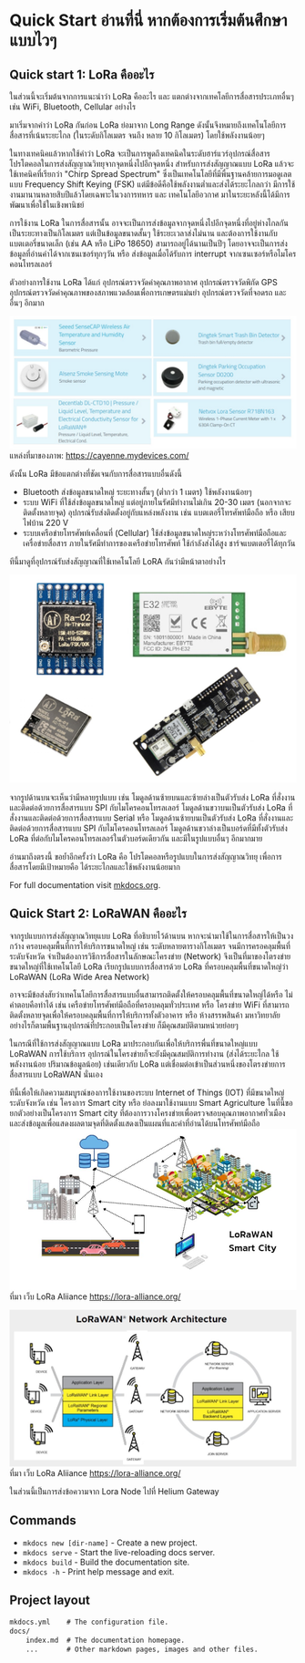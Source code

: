 # Quick Start อ่านที่นี่ หากต้องการเริ่มต้นศึกษา แบบไวๆ
## Quick start 1:  LoRa คืออะไร
ในส่วนนี้จะเริ่มต้นจากการแนะนำว่า LoRa คืออะไร และ แตกต่างจากเทคโลยีการสื่อสารประเภทอื่นๆ เช่น WiFi, Bluetooth, Cellular อย่างไร

มาเริ่มจากคำว่า LoRa กันก่อน  LoRa ย่อมาจาก Long Range ดังนั้นจึงหมายถึงเทคโนโลยีการสื่อสารที่เน้นระยะไกล (ในระดับกิโลเมตร จนถึง หลาย 10 กิโลเมตร) โดยใช้พลังงานน้อยๆ 

ในทางเทคนิคแล้วหากใช้คำว่า LoRa จะเป็นการพูดถึงเทคนิคในระดับฮาร์แวร์อุปกรณ์สื่อสาร โปรโตคอลในการส่งสัญญาณวิทยุจากจุดหนึ่งไปอีกจุดหนึ่ง สำหรับการส่งสัญญาณแบบ LoRa แล้วจะใช้เทคนิคที่เรียกว่า "Chirp Spread Spectrum" ซึ่งเป็นเทคโนโลยีที่มีพื่นฐานคล้ายการมอดูเลตแบบ Frequency Shift Keying (FSK) แต่มีข้อดีคือใช้พลังงานต่ำและส่งได้ระยะไกลกว่า มีการใช้งานมานานหลายสิบปีแล้วโดยเฉพาะในวงการทหาร และ เทคโนโลยีอวกาศ  มาในระยะหลังนี้ได้มีการพัฒนาเพื่อใช้ในเชิงพานิชย์

การใช้งาน LoRa ในการสื่อสารนั้น อาจจะเป็นการส่งข้อมูลจากจุดหนึ่งไปอีกจุดหนึ่งที่อยู่ห่างไกลกันเป็นระยะทางเป็นกิโลเมตร  แต่เป็นข้อมูลขนาดสั้นๆ ใช้ระยะเวลาส่งไม่นาน และต้องการใช้งานกับแบตเตอรี่ขนาดเล็ก (เช่น AA หรือ LiPo 18650) สามารถอยู่ได้นานเป็นปีๆ โดยอาจจะเป็นการส่งข้อมูลที่อ่านค่าได้จากเซนเซอร์ทุกๆวัน หรือ ส่งข้อมูลเมื่อได้รับการ interrupt จากเซนเซอร์หรือไมโครคอนโทรลเลอร์

ตัวอย่างการใช้งาน LoRa ได้แก่ อุปกรณ์ตรวจวัดค่าคุณภาพอากาศ  อุปกรณ์ตรวจวัดพิกัด GPS  อุปกรณ์ตรวจวัดค่าคุณภาพของสภาพแวดล้อมเพื่อการเกษตรแม่นยำ อุปกรณ์ตรวจวัดที่จอดรถ และอื่นๆ อีกมาก

![อุปกรณ์ต่างๆที่ใช้เทคโนโลยี LoRa](https://github.com/arduitronics/lora-book/blob/main/docs/img/loraapplications.jpg?raw=true "LoRa Applications")
แหล่งที่มาของภาพ: https://cayenne.mydevices.com/

ดังนั้น LoRa มีข้อแตกต่างที่ชัดเจนกับการสื่อสารแบบอื่นดังนี้  
- Bluetooth ส่งข้อมูลขนาดใหญ่ ระยะทางสั้นๆ (ต่ำกว่า 1 เมตร) ใช้พลังงานน้อยๆ  
- ระบบ WiFi ที่ใช้ส่งข้อมูลขนาดใหญ่ แต่อยู่ภายในรัศมีทำงานไม่เกิน 20-30 เมตร (นอกจากจะติดตั้งหลายจุด) อุปกรณ์รับส่งติดตั้งอยู่กับแหล่งพลังงาน เช่น แบตเตอรี่โทรศัพท์มือถือ หรือ เสียบไฟบ้าน 220 V   
- ระบบเครือข่ายโทรศัพท์เคลื่อนที่ (Cellular) ใช้ส่งข้อมูลขนาดใหญ่ระหว่างโทรศัพท์มือถือและเครื่อข่ายสื่อสาร ภายในรัศมีทำการของเครือข่ายโทรศัพท์ ใช้กำลังส่งได้สูง ชาร์จแบตเตอรี่ได้ทุกวัน

ทีนี้มาดูที่อุปกรณ์รับส่งสัญญาณที่ใช้เทคโนโลยี LoRA กันว่ามีหน้าตาอย่างไร

![อุปกรณ์รับส่งสัญญาณ LoRa](https://github.com/arduitronics/lora-book/blob/main/docs/img/lorachip.jpg?raw=true "LoRa Module")

จากรูปด้านบนจะเห็นว่ามีหลายรูปแบบ เช่น โมดูลด้านซ้ายบนและซ้ายล่างเป็นตัวรับส่ง LoRa ที่สั่งงานและติดต่อด้วยการสื่อสารแบบ SPI กับไมโครคอนโทรลเลอร์   โมดูลด้านขวาบนเป็นตัวรับส่ง LoRa ที่สั่งงานและติดต่อด้วยการสื่อสารแบบ Serial หรือ โมดูลด้านซ้ายบนเป็นตัวรับส่ง LoRa ที่สั่งงานและติดต่อด้วยการสื่อสารแบบ SPI กับไมโครคอนโทรลเลอร์   โมดูลด้านขวาล่างเป็นบอร์ดที่มีทั้งตัวรับส่ง LoRa ที่ต่อกับไมโครคอนโทรลเลอร์ในตัวบอร์ดเดียวกัน และมีในรูปแบบอื่นๆ อีกมากมาย

อ่านมาถึงตรงนี้ ขอย้ำอีกครั้งว่า LoRa คือ โปรโตคอลหรือรูปแบบในการส่งสัญญาณวิทยุ เพื่อการสื่อสารโดยมีเป้าหมายคือ ได้ระยะไกลและใช้พลังงานน้อยมาก 

For full documentation visit [mkdocs.org](https://www.mkdocs.org).

## Quick Start 2: LoRaWAN คืออะไร  
จากรูปแบบการส่งสัญญาณวิทยุแบบ LoRa ที่อธิบายไว้ด้านบน หากจะนำมาใช้ในการสื่อสารให้เป็นวงกว้าง ครอบคลุมพื้นที่การให้บริการขนาดใหญ่ เช่น ระดับหลายตารางกิโลเมตร จนมีการครอคลุมพื้นที่ระดับจังหวัด จำเป็นต้องการวิธีการสื่อสารในลักษณะโครงข่าย (Network) จึงเป็นที่มาของโตรงข่ายขนาดใหญ่ที่ใช้เทคโนโลยี LoRa   เรียกรูปแบบการสื่อสารด้วย LoRa ที่ครอบคลุมพื้นที่ขนาดใหญ่ว่า LoRaWAN (LoRa Wide Area Network)

อาจจะมีข้อส่งสัยว่าเทคโนโลยีการสื่อสารแบบอื่นสามารถติดตั้งให้ครอบคลุมพื้นที่ขนาดใหญ่ได้หรือ ไม่ คำตอบคือทำได้ เช่น เครือข่ายโทรศัพท์มือถือที่ครอบคลุมทั่วประเทศ หรือ โครงข่าย WiFi ที่สามารถติดตั้งหลายจุดเพื่อให้ครอบคลุมพื้นที่การให้บริการทั้งตัวอาคาร หรือ ห้างสรรพสินค้า มหาวิทยาลัย  อย่างไรก็ตามพื้นฐานอุปกรณ์ที่ประกอบเป็นโครงข่าย ก็มีคุณสมบัติตามหน่วยย่อยๆ

ในกรณีที่ใช้การส่งสัญญาณแบบ LoRa มาประกอบกันเพื่อให้บริการพื่นที่ขนาดใหญ่แบบ LoRaWAN  การใช้บริการ อุปกรณ์ในโครงข่ายก็จะยังมีคุณสมบัติการทำงาน (ส่งได้ระยะไกล ใช้พลังงานน้อย ปริมาณข้อมูลน้อย) เช่นเดียวกับ LoRa แต่เชื่อมต่อเข้าเป็นส่วนหนึ่งของโตรงข่ายการสื่อสารแบบ LoRaWAN นั่นเอง

ทีนี้เพื่อให้เกิดความสมบูรณ์ของการใช้งานของระบบ Internet of Things (IOT) ที่มีขนาดใหญ่ระดับจังหวัด เช่น โครงการ Smart city หรือ ย่อลงมาใช้งานแบบ Smart Agriculture ในที่นี้ขอยกตัวอย่างเป็นโครงการ Smart city ที่ต้องการวางโครงข่ายเพื่อตรวจสอบคุณภาพอากาศทั่วเมือง และส่งข้อมูลเพื่อแสดงผลตามจุดที่ติดตั้งแสดงเป็นแผนที่และค่าที่อ่านได้บนโทรศัพท์มือถือ   
![LoRaWAN Smart City](https://github.com/arduitronics/lora-book/blob/main/docs/img/LorawansmartCity.jpg?raw=true "LoRaWAN smart city")
ที่มา เว็บ LoRa Aliiance https://lora-alliance.org/  


![LoRaWAN](https://github.com/arduitronics/lora-book/blob/main/docs/img/lorawan.jpg?raw=true "LoRaWAN Network Architecture")
ที่มา เว็บ LoRa Aliiance https://lora-alliance.org/  

ในส่วนนี้เป็นการส่งข้อความจาก Lora Node ไปที่ Helium Gateway
## Commands

* `mkdocs new [dir-name]` - Create a new project.
* `mkdocs serve` - Start the live-reloading docs server.
* `mkdocs build` - Build the documentation site.
* `mkdocs -h` - Print help message and exit.

## Project layout

    mkdocs.yml    # The configuration file.
    docs/
        index.md  # The documentation homepage.
        ...       # Other markdown pages, images and other files.
